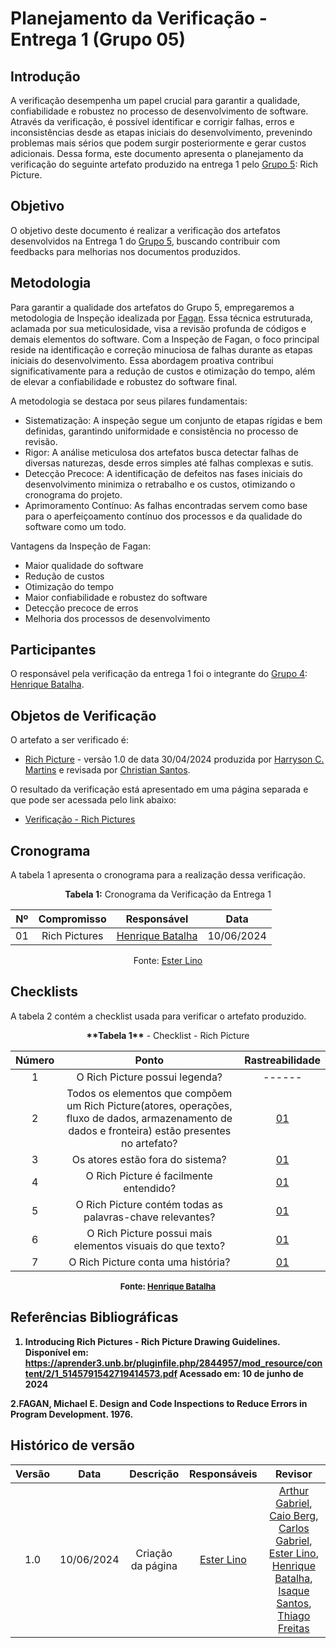 # Planejamento da Verificação - Entrega 1 (Grupo 05)

## Introdução

A verificação desempenha um papel crucial para garantir a qualidade, confiabilidade e robustez no processo de desenvolvimento de software. Através da verificação, é possível identificar e corrigir falhas, erros e inconsistências desde as etapas iniciais do desenvolvimento, prevenindo problemas mais sérios que podem surgir posteriormente e gerar custos adicionais. Dessa forma, este documento apresenta o planejamento da verificação do seguinte artefato produzido na entrega 1 pelo [Grupo 5](https://requisitos-de-software.github.io/2024.1-Sinesp_Cidadao/): Rich Picture.

## Objetivo

O objetivo deste documento é realizar a verificação dos artefatos desenvolvidos na Entrega 1 do [Grupo 5](https://requisitos-de-software.github.io/2024.1-Sinesp_Cidadao/), buscando contribuir com feedbacks para melhorias nos documentos produzidos.

## Metodologia

Para garantir a qualidade dos artefatos do Grupo 5, empregaremos a metodologia de Inspeção idealizada por [Fagan](#ref2). Essa técnica estruturada, aclamada por sua meticulosidade, visa a revisão profunda de códigos e demais elementos do software. Com a Inspeção de Fagan, o foco principal reside na identificação e correção minuciosa de falhas durante as etapas iniciais do desenvolvimento. Essa abordagem proativa contribui significativamente para a redução de custos e otimização do tempo, além de elevar a confiabilidade e robustez do software final.

A metodologia se destaca por seus pilares fundamentais:

- Sistematização: A inspeção segue um conjunto de etapas rígidas e bem definidas, garantindo uniformidade e consistência no processo de revisão.
- Rigor: A análise meticulosa dos artefatos busca detectar falhas de diversas naturezas, desde erros simples até falhas complexas e sutis.
- Detecção Precoce: A identificação de defeitos nas fases iniciais do desenvolvimento minimiza o retrabalho e os custos, otimizando o cronograma do projeto.
- Aprimoramento Contínuo: As falhas encontradas servem como base para o aperfeiçoamento contínuo dos processos e da qualidade do software como um todo.

Vantagens da Inspeção de Fagan:

- Maior qualidade do software
- Redução de custos
- Otimização do tempo
- Maior confiabilidade e robustez do software
- Detecção precoce de erros
- Melhoria dos processos de desenvolvimento

## Participantes

O responsável pela verificação da entrega 1 foi o integrante do [Grupo 4](https://requisitos-de-software.github.io/2024.1-Gov.br/#/): [Henrique Batalha](https://github.com/HeBatalha).

## Objetos de Verificação

O artefato a ser verificado é:
- [Rich Picture](https://requisitos-de-software.github.io/2024.1-Sinesp_Cidadao/Planejamento/Rich_pictures/) - versão 1.0 de data 30/04/2024 produzida por [Harryson C. Martins](https://github.com/harry-cmartin) e revisada por [Christian Santos](https://github.com/crstyhs).

O resultado da verificação está apresentado em uma página separada e que pode ser acessada pelo link abaixo:

- [Verificação - Rich Pictures](https://requisitos-de-software.github.io/2024.1-Gov.br/#/verificacao/grupo+1/entrega1/rich_picture_verificacao)

## Cronograma

A tabela 1 apresenta o cronograma para a realização dessa verificação. 

<font><p style="text-align: center">**Tabela 1:** Cronograma da Verificação da Entrega 1</p></font>

| Nº | Compromisso | Responsável | Data |
|:--:|:-----------:|:-----------:|:----:|
| 01 | Rich Pictures | [Henrique Batalha](https://github.com/HeBatalha) | 10/06/2024 |

<div align="center">Fonte: <a href="https://github.com/esteerlino">Ester Lino</a></div>

## Checklists

A tabela 2 contém a checklist usada para verificar o artefato produzido.

<p style="text-align: center"><b><a id="tab_1" style="visibility: hidden;"></a>**Tabela 1**</b> - Checklist - Rich Picture</p>

| Número | Ponto | Rastreabilidade |
| :----: | :---: | :-------------: |
| 1 | O Rich Picture possui legenda? | ------ |
| 2 | Todos os elementos que compõem um Rich Picture(atores, operações, fluxo de dados, armazenamento de dados e fronteira) estão presentes no artefato? | [01](#ref1) |
| 3 | Os atores estão fora do sistema? | [01](#ref1) | 
| 4 | O Rich Picture é facilmente entendido? | [01](#ref1) |
| 5 | O Rich Picture contém todas as palavras-chave relevantes? | [01](#ref1) |
| 6 | O Rich Picture possui mais elementos visuais do que texto? | [01](#ref1) |
| 7 | O Rich Picture conta uma história? | [01](#ref1) |

<font size="2"><p style="text-align: center"><b>Fonte: <a href="https://github.com/HeBatalha">Henrique Batalha</a></p></font>

## Referências Bibliográficas

<a id="ref1"></a>
1. Introducing Rich Pictures - Rich Picture Drawing Guidelines. Disponível em: https://aprender3.unb.br/pluginfile.php/2844957/mod_resource/content/2/1_5145791542719414573.pdf Acessado em: 10 de junho de 2024

<a id="ref2"></a>
2.FAGAN, Michael E. Design and Code Inspections to Reduce Errors in Program Development. 1976.

## Histórico de versão

| Versão | Data | Descrição | Responsáveis | Revisor |
| :----: | :--: | :-----------------------------------------------------: | :----------------------------------------------------------------------------------------------: | :----------------------------------------------: |
|  1.0   | 10/06/2024 | Criação da página  | [Ester Lino](https://github.com/esteerlino) | [Arthur Gabriel](https://github.com/ArthurGabrieel), [Caio Berg](https://github.com/Caio-bergbjj), [Carlos Gabriel](https://github.com/TheCarlosRamos), [Ester Lino](https://github.com/esteerlino), [Henrique Batalha](https://github.com/HeBatalha), [Isaque Santos](https://github.com/IsaqueSH), [Thiago Freitas](https://github.com/thiagorfreitas) |